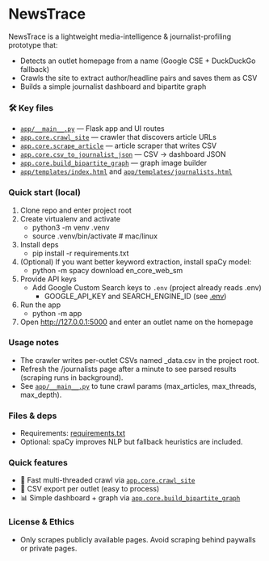 # NewsTrace

NewsTrace is a lightweight media-intelligence & journalist-profiling prototype that:
- Detects an outlet homepage from a name (Google CSE + DuckDuckGo fallback)
- Crawls the site to extract author/headline pairs and saves them as CSV
- Builds a simple journalist dashboard and bipartite graph

### 🛠 Key files
- [`app/__main__.py`](app/__main__.py) — Flask app and UI routes
- [`app.core.crawl_site`](app/core.py) — crawler that discovers article URLs
- [`app.core.scrape_article`](app/core.py) — article scraper that writes CSV
- [`app.core.csv_to_journalist_json`](app/core.py) — CSV → dashboard JSON
- [`app.core.build_bipartite_graph`](app/core.py) — graph image builder
- [`app/templates/index.html`](app/templates/index.html) and [`app/templates/journalists.html`](app/templates/journalists.html)

### Quick start (local)
1. Clone repo and enter project root
2. Create virtualenv and activate
   - python3 -m venv .venv
   - source .venv/bin/activate  # mac/linux
3. Install deps
   - pip install -r requirements.txt
4. (Optional) If you want better keyword extraction, install spaCy model:
   - python -m spacy download en_core_web_sm
5. Provide API keys
   - Add Google Custom Search keys to `.env` (project already reads .env)
     - GOOGLE_API_KEY and SEARCH_ENGINE_ID (see [.env](.env))
6. Run the app
   - python -m app
7. Open http://127.0.0.1:5000 and enter an outlet name on the homepage

### Usage notes
- The crawler writes per-outlet CSVs named <sanitized-domain>_data.csv in the project root.
- Refresh the /journalists page after a minute to see parsed results (scraping runs in background).
- See [`app/__main__.py`](app/__main__.py) to tune crawl params (max_articles, max_threads, max_depth).

### Files & deps
- Requirements: [requirements.txt](requirements.txt)
- Optional: spaCy improves NLP but fallback heuristics are included.

### Quick features
- 🚀 Fast multi-threaded crawl via [`app.core.crawl_site`](app/core.py)
- 🧾 CSV export per outlet (easy to process)
- 📊 Simple dashboard + graph via [`app.core.build_bipartite_graph`](app/core.py)

### License & Ethics
- Only scrapes publicly available pages. Avoid scraping behind paywalls or private pages.